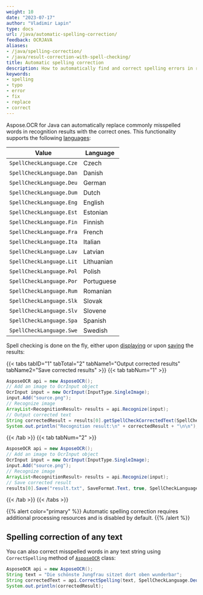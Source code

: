 ```yaml
---
weight: 10
date: "2023-07-17"
author: "Vladimir Lapin"
type: docs
url: /java/automatic-spelling-correction/
feedback: OCRJAVA
aliases:
- /java/spelling-correction/
- /java/result-correction-with-spell-checking/
title: Automatic spelling correction
description: How to automatically find and correct spelling errors in recognition results.
keywords:
- spelling
- typo
- error
- fix
- replace
- correct
---
```


Aspose.OCR for Java can automatically replace commonly misspelled words in recognition results with the correct ones. This functionality supports the following [languages](https://reference.aspose.com/ocr/java/com.aspose.ocr.SpellCheck/SpellCheckLanguage):

Value | Language
----- | --------
`SpellCheckLanguage.Cze` | Czech
`SpellCheckLanguage.Dan` | Danish
`SpellCheckLanguage.Deu` | German
`SpellCheckLanguage.Dum` | Dutch
`SpellCheckLanguage.Eng` | English
`SpellCheckLanguage.Est` | Estonian
`SpellCheckLanguage.Fin` | Finnish
`SpellCheckLanguage.Fra` | French
`SpellCheckLanguage.Ita` | Italian
`SpellCheckLanguage.Lav` | Latvian
`SpellCheckLanguage.Lit` | Lithuanian
`SpellCheckLanguage.Pol` | Polish
`SpellCheckLanguage.Por` | Portuguese
`SpellCheckLanguage.Rum` | Romanian
`SpellCheckLanguage.Slk` | Slovak
`SpellCheckLanguage.Slv` | Slovene
`SpellCheckLanguage.Spa` | Spanish
`SpellCheckLanguage.Swe` | Swedish

Spell checking is done on the fly, either upon [displaying](https://reference.aspose.com/ocr/java/com.aspose.ocr/RecognitionResult#getSpellCheckCorrectedText--) or upon [saving](/ocr/java/save/) the results:

{{< tabs tabID="1" tabTotal="2" tabName1="Output corrected results" tabName2="Save corrected results" >}}
{{< tab tabNum="1" >}}
```java
AsposeOCR api = new AsposeOCR();
// Add an image to OcrInput object
OcrInput input = new OcrInput(InputType.SingleImage);
input.Add("source.png");
// Recognize image
ArrayList<RecognitionResult> results = api.Recognize(input);
// Output corrected text
String correctedResult = results[0].getSpellCheckCorrectedText(SpellCheckLanguage.Eng);
System.out.println("Recognition result:\n" + correctedResult + "\n\n");
```
{{< /tab >}}
{{< tab tabNum="2" >}}
```java
AsposeOCR api = new AsposeOCR();
// Add an image to OcrInput object
OcrInput input = new OcrInput(InputType.SingleImage);
input.Add("source.png");
// Recognize image
ArrayList<RecognitionResult> results = api.Recognize(input);
// Save corrected result
results[0].Save("result.txt", SaveFormat.Text, true, SpellCheckLanguage.Deu);
```
{{< /tab >}}
{{< /tabs >}}

{{% alert color="primary" %}}
Automatic spelling correction requires additional processing resources and is disabled by default.
{{% /alert %}}

## Spelling correction of any text

You can also correct misspelled words in any text string using `CorrectSpelling` method of [`AsposeOCR`](https://reference.aspose.com/ocr/java/com.aspose.ocr/asposeocr/) class:

```java
AsposeOCR api = new AsposeOCR();
String text = "Die schönste Jungfrau sitzet dort oben wunderbar";
String correctedText = api.CorrectSpelling(text, SpellCheckLanguage.Deu);
System.out.println(correctedResult);
```
